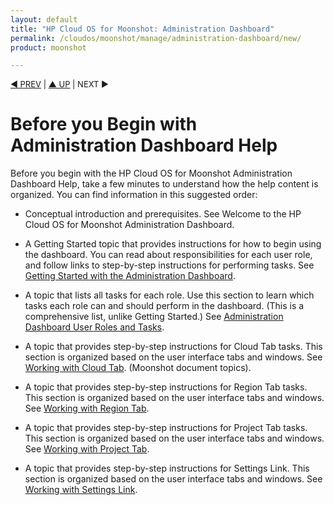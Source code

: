 ```yaml
---
layout: default
title: "HP Cloud OS for Moonshot: Administration Dashboard"
permalink: /cloudos/moonshot/manage/administration-dashboard/new/
product: moonshot

---
```


<script>

function PageRefresh {
onLoad="window.refresh"
}

PageRefresh();

</script>

<p style="font-size: small;"> <a href="/cloudos/moonshot/manage/">&#9664; PREV</a> | <a href="/cloudos/moonshot/manage">&#9650; UP</a> | NEXT &#9654; </p>

# Before you Begin with Administration Dashboard Help #

Before you begin with the HP Cloud OS for Moonshot Administration Dashboard Help, take a few minutes to understand how the help content is organized. You can find information in this suggested order:

* Conceptual introduction and prerequisites. See Welcome to the HP Cloud OS for Moonshot Administration Dashboard.

* A Getting Started topic that provides instructions for how to begin using the dashboard. You can read about responsibilities for each user role, and follow links to step-by-step instructions for performing tasks. See [Getting Started with the Administration Dashboard](/cloudos/moonshot/manage/administration-dashboard/getting-started/).

* A topic that lists all tasks for each role. Use this section to learn which tasks each role can and should perform in the dashboard. (This is a comprehensive list, unlike Getting Started.) See [Administration Dashboard User Roles and Tasks](/cloudos/moonshot/manage/administration-dashboard/user-roles-and-tasks/).

* A topic that provides step-by-step instructions for Cloud Tab tasks. This section is organized based on the user interface tabs and windows. See [Working with Cloud Tab](/cloud/moonshot/manage/administration-dashboard/cloud-tab-tasks/). (Moonshot document topics).

* A topic that provides step-by-step instructions for Region Tab tasks. This section is organized based on the user interface tabs and windows. See [Working with Region Tab](/cloud/moonshot/manage/administration-dashboard/region-tab-tasks).

* A topic that provides step-by-step instructions for Project Tab tasks. This section is organized based on the user interface tabs and windows. See [Working with Project Tab](/cloud/moonshot/manage/administration-dashboard/project-tab-tasks/).
 
* A topic that provides step-by-step instructions for Settings Link. This section is organized based on the user interface tabs and windows. See [Working with Settings Link](/cloudos/moonshot/manage/administration-dashboard/settings-link/).





